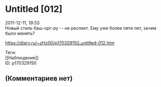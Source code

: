 Untitled [012]
==============

  
2011-12-11, 19:53  
 Новый стиль баш-орг-ру -- не респект. Ему уже более пяти лет, зачем было менять?   
  
<https://diary.ru/~zHz00/p170329150_untitled-012.htm>  
  
Теги:  
[[Наблюдения]]  
ID: p170329150  


(Комментариев нет)
------------------